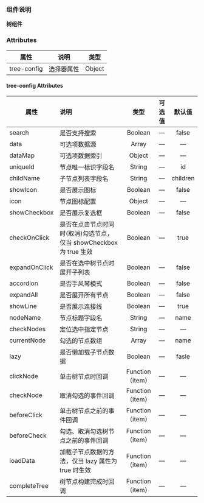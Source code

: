 ### 组件说明

**树组件**

### Attributes

| 属性        | 说明       | 类型   |
| ----------- | ---------- | ------ |
| tree-config | 选择器属性 | Object |

#### tree-config Attributes

| 属性          | 说明                                                               |       类型       | 可选值 |  默认值  |
| ------------- | :----------------------------------------------------------------- | :--------------: | :----: | :------: |
| search        | 是否支持搜索                                                       |     Boolean      |   —    |  false   |
| data          | 可选项数据源                                                       |      Array       |   —    |    —     |
| dataMap       | 可选项数据索引                                                     |      Object      |   —    |    —     |
| uniqueId      | 节点唯一标识字段名                                                 |      String      |   —    |    id    |
| childName     | 子节点列表字段名                                                   |      String      |   —    | children |
| showIcon      | 是否展示图标                                                       |     Boolean      |   —    |  false   |
| icon          | 节点图标配置                                                       |      Object      |   —    |    —     |
| showCheckbox  | 是否展示复选框                                                     |     Boolean      |   —    |  false   |
| checkOnClick  | 是否在点击节点时同时(取消)勾选节点，仅当 showCheckbox 为 true 生效 |     Boolean      |   —    |   true   |
| expandOnClick | 是否在选中树节点时展开子列表                                       |     Boolean      |   —    |  false   |
| accordion     | 是否手风琴模式                                                     |     Boolean      |   —    |  false   |
| expandAll     | 是否展开所有节点                                                   |     Boolean      |   —    |  false   |
| showLine      | 是否展示连接线                                                     |     Boolean      |   —    |   true   |
| nodeName      | 节点标题字段名                                                     |      String      |   —    |   name   |
| checkNodes    | 定位选中指定节点                                                   |      String      |   —    |    —     |
| currentNode   | 勾选的节点数组                                                     |      Array       |   —    |   name   |
| lazy          | 是否懒加载子节点数据                                               |     Boolean      |   —    |  fasle   |
| clickNode     | 单击树节点时回调                                                   | Function（item） |   —    |    —     |
| checkNode     | 取消勾选的事件回调                                                 | Function（item） |   —    |    —     |
| beforeClick   | 单击树节点之前的事件回调                                           | Function（item） |   —    |    —     |
| beforeCheck   | 勾选、取消勾选树节点之前的事件回调                                 | Function（item） |   —    |    —     |
| loadData      | 加载子节点数据的方法，仅当 lazy 属性为 true 时生效                 | Function（item） |   —    |    —     |
| completeTree  | 树节点构建完成时回调                                               | Function（item） |   —    |    —     |
